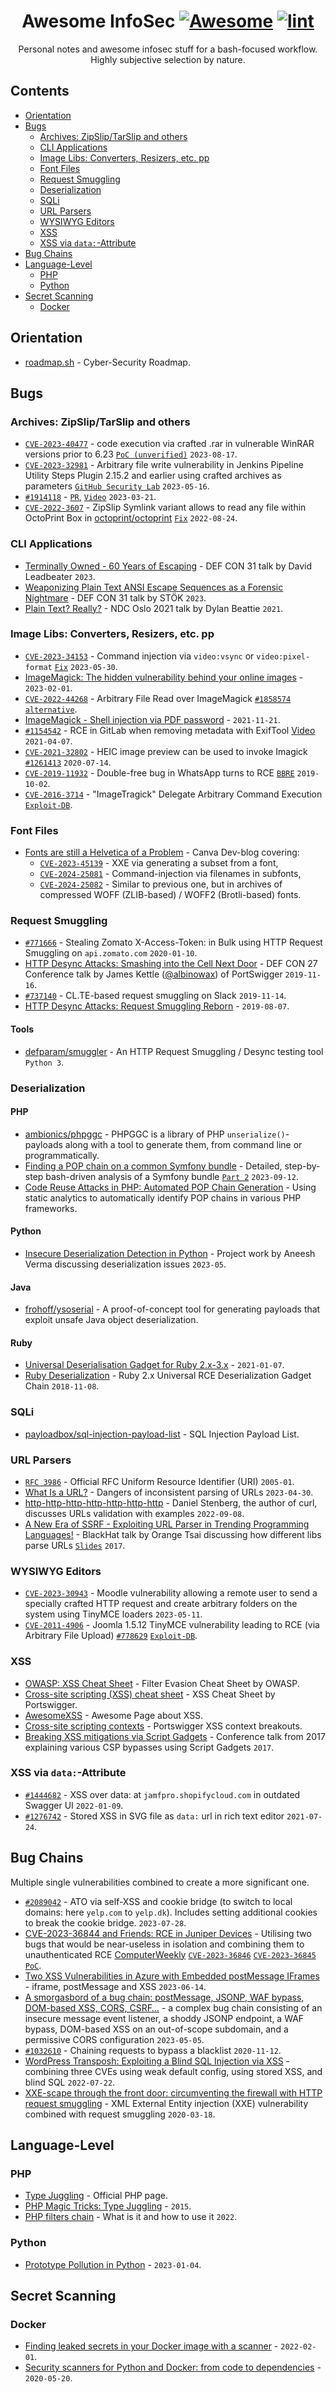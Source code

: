 <div align="center">

<!-- title -->

<!--lint ignore no-dead-urls-->

# Awesome InfoSec [![Awesome](https://awesome.re/badge.svg)](https://awesome.re) [![lint](https://github.com/spekulatius/awesome-infosec/actions/workflows/lint.yaml/badge.svg)](https://github.com/spekulatius/awesome-infosec/actions/workflows/lint.yaml)

<!-- subtitle -->

Personal notes and awesome infosec stuff for a bash-focused workflow. Highly subjective selection by nature.

<!-- image -->

<!--
<a href="" target="_blank" rel="noopener noreferrer">
  <img src="" />
</a>
-->

<!-- description -->

</div>

<!-- TOC -->

## Contents

- [Orientation](#orientation)
- [Bugs](#bugs)
  - [Archives: ZipSlip/TarSlip and others](#archives-zipsliptarslip-and-others)
  - [CLI Applications](#cli-applications)
  - [Image Libs: Converters, Resizers, etc. pp](#image-libs-converters-resizers-etc-pp)
  - [Font Files](#font-files)
  - [Request Smuggling](#request-smuggling)
  - [Deserialization](#deserialization)
  - [SQLi](#sqli)
  - [URL Parsers](#url-parsers)
  - [WYSIWYG Editors](#wysiwyg-editors)
  - [XSS](#xss)
  - [XSS via `data:`-Attribute](#xss-via-data-attribute)
- [Bug Chains](#bug-chains)
- [Language-Level](#language-level)
  - [PHP](#php)
  - [Python](#python)
- [Secret Scanning](#secret-scanning)
  - [Docker](#docker)

<!-- CONTENT -->

## Orientation

- [roadmap.sh](https://roadmap.sh/cyber-security) - Cyber-Security Roadmap.

## Bugs

### Archives: ZipSlip/TarSlip and others

- [`CVE-2023-40477`](https://www.zerodayinitiative.com/advisories/ZDI-23-1152/) - code execution via crafted .rar in vulnerable WinRAR versions prior to 6.23 [`PoC (unverified)`](https://github.com/b1tg/CVE-2023-38831-winrar-exploit) `2023-08-17`.
- [`CVE-2023-32981`](https://nvd.nist.gov/vuln/detail/CVE-2023-32981) - Arbitrary file write vulnerability in Jenkins Pipeline Utility Steps Plugin 2.15.2 and earlier using crafted archives as parameters [`GitHub Security Lab`](https://securitylab.github.com/advisories/GHSL-2023-058_GHSL-2023-059_Pipeline_Utility_Steps_Plugin/) `2023-05-16`.
- [`#1914118`](https://hackerone.com/reports/1914118) - [`PR`](https://github.com/github/securitylab/issues/728), [`Video`](https://www.youtube.com/watch?v=F95U912u7OQ) `2023-03-21`.
- [`CVE-2022-3607`](https://huntr.dev/bounties/2d1db3c9-93e8-4902-a55b-5ea53c22aa11) - ZipSlip Symlink variant allows to read any file within OctoPrint Box in [octoprint/octoprint](https://github.com/OctoPrint/OctoPrint) [`Fix`](https://github.com/octoprint/octoprint/commit/3cca3a43f3d085e9bbe5a5840c8255bb1b5d052e) `2022-08-24`.

### CLI Applications

- [Terminally Owned - 60 Years of Escaping](https://www.youtube.com/watch?v=Y4A7KMQEmfo) -  DEF CON 31 talk by David Leadbeater `2023`.
- [Weaponizing Plain Text ANSI Escape Sequences as a Forensic Nightmare](https://www.youtube.com/watch?v=3T2Al3jdY38) - DEF CON 31  talk by STÖK `2023`.
- [Plain Text? Really?](https://www.youtube.com/watch?v=_mZBa3sqTrI) - NDC Oslo 2021 talk by Dylan Beattie `2021`.

### Image Libs: Converters, Resizers, etc. pp

- [`CVE-2023-34153`](https://nvd.nist.gov/vuln/detail/CVE-2023-34153) - Command injection via `video:vsync` or `video:pixel-format` [`Fix`](https://github.com/ImageMagick/ImageMagick/issues/6338) `2023-05-30`.
- [ImageMagick: The hidden vulnerability behind your online images](https://www.metabaseq.com/imagemagick-zero-days/) - `2023-02-01`.
- [`CVE-2022-44268`](https://github.com/duc-nt/CVE-2022-44268-ImageMagick-Arbitrary-File-Read-PoC) - Arbitrary File Read over ImageMagick [`#1858574`](https://hackerone.com/reports/1858574) [`alternative`](https://github.com/voidz0r/CVE-2022-44268).
- [ImageMagick - Shell injection via PDF password](https://insert-script.blogspot.com/2020/11/imagemagick-shell-injection-via-pdf.html) - `2021-11-21`.
- [`#1154542`](https://hackerone.com/reports/1154542) - RCE in GitLab when removing metadata with ExifTool [Video](https://www.youtube.com/watch?v=PZ-H099IaWo) `2021-04-07`.
- [`CVE-2021-32802`](https://nvd.nist.gov/vuln/detail/CVE-2021-32802) - HEIC image preview can be used to invoke Imagick [`#1261413`](https://hackerone.com/reports/1261413) `2020-07-14`.
- [`CVE-2019-11932`](https://awakened1712.github.io/hacking/hacking-whatsapp-gif-rce/) - Double-free bug in WhatsApp turns to RCE [`BBRE`](https://www.youtube.com/watch?v=lplExF6djQ4) `2019-10-02`.
- [`CVE-2016-3714`](https://nvd.nist.gov/vuln/detail/CVE-2016-3714) - "ImageTragick" Delegate Arbitrary Command Execution [`Exploit-DB`](https://www.exploit-db.com/exploits/39791).

### Font Files
<!--lint disable awesome-list-item-->
- [Fonts are still a Helvetica of a Problem](https://www.canva.dev/blog/engineering/fonts-are-still-a-helvetica-of-a-problem/) - Canva Dev-blog covering:
  - [`CVE-2023-45139`](https://nvd.nist.gov/vuln/detail/CVE-2023-45139) - XXE via generating a subset from a font,
  - [`CVE-2024-25081`](https://nvd.nist.gov/vuln/detail/CVE-2024-25081) - Command-injection via filenames in subfonts,
  - [`CVE-2024-25082`](https://nvd.nist.gov/vuln/detail/CVE-2024-25082) - Similar to previous one, but in archives of compressed WOFF (ZLIB-based) / WOFF2 (Brotli-based) fonts.
<!--lint enable awesome-list-item-->

### Request Smuggling

- [`#771666`](https://hackerone.com/reports/771666) - Stealing Zomato X-Access-Token: in Bulk using HTTP Request Smuggling on `api.zomato.com` `2020-01-10`.
- [HTTP Desync Attacks: Smashing into the Cell Next Door](https://www.youtube.com/watch?v=w-eJM2Pc0KI) - DEF CON 27 Conference talk by James Kettle ([@albinowax](https://twitter.com/albinowax)) of PortSwigger `2019-11-16`.
- [`#737140`](https://hackerone.com/reports/737140) - CL.TE-based request smuggling on Slack `2019-11-14`.
- [HTTP Desync Attacks: Request Smuggling Reborn](https://portswigger.net/research/http-desync-attacks-request-smuggling-reborn) - `2019-08-07`.

#### Tools

- [defparam/smuggler](https://github.com/defparam/smuggler) - An HTTP Request Smuggling / Desync testing tool `Python 3`.

### Deserialization

#### PHP

- [ambionics/phpggc](https://github.com/ambionics/phpggc) - PHPGGC is a library of PHP `unserialize()`-payloads along with a tool to generate them, from command line or programmatically.
- [Finding a POP chain on a common Symfony bundle](https://www.synacktiv.com/en/publications/finding-a-pop-chain-on-a-common-symfony-bundle-part-1) - Detailed, step-by-step bash-driven analysis of a Symfony bundle [`Part 2`](https://www.synacktiv.com/en/publications/finding-a-pop-chain-on-a-common-symfony-bundle-part-2) `2023-09-12`.
- [Code Reuse Attacks in PHP: Automated POP Chain Generation](https://ia803205.us.archive.org/15/items/ARMArchitectureReferenceManual/CodeReuseAttacksInPHPAutomatedPOPChainGeneration.pdf) - Using static analytics to automatically identify POP chains in various PHP frameworks.

#### Python

- [Insecure Deserialization Detection in Python](https://scholarworks.sjsu.edu/etd_projects/1270?utm_source=scholarworks.sjsu.edu%2Fetd_projects%2F1270) - Project work by Aneesh Verma discussing deserialization issues `2023-05`.

#### Java

- [frohoff/ysoserial](https://github.com/frohoff/ysoserial) - A proof-of-concept tool for generating payloads that exploit unsafe Java object deserialization.

#### Ruby

- [Universal Deserialisation Gadget for Ruby 2.x-3.x](https://devcraft.io/2021/01/07/universal-deserialisation-gadget-for-ruby-2-x-3-x.html) - `2021-01-07`.
- [Ruby Deserialization](https://www.elttam.com/blog/ruby-deserialization/#content) - Ruby 2.x Universal RCE Deserialization Gadget Chain `2018-11-08`.

### SQLi

- [payloadbox/sql-injection-payload-list](https://github.com/payloadbox/sql-injection-payload-list) - SQL Injection Payload List.

### URL Parsers

- [`RFC 3986`](https://www.rfc-editor.org/rfc/rfc3986) - Official RFC Uniform Resource Identifier (URI) `2005-01`.
- [What Is a URL?](https://azeemba.com/posts/what-is-a-url.html) - Dangers of inconsistent parsing of URLs `2023-04-30`.
- [http-http-http-http-http-http-http](https://daniel.haxx.se/blog/2022/09/08/http-http-http-http-http-http-http/) - Daniel Stenberg, the author of curl, discusses URLs validation with examples `2022-09-08`.
- [A New Era of SSRF - Exploiting URL Parser in Trending Programming Languages!](https://www.youtube.com/watch?v=voTHFdL9S2k) - BlackHat talk by Orange Tsai discussing how different libs parse URLs [`Slides`](https://www.blackhat.com/docs/us-17/thursday/us-17-Tsai-A-New-Era-Of-SSRF-Exploiting-URL-Parser-In-Trending-Programming-Languages.pdf) `2017`.

### WYSIWYG Editors

- [`CVE-2023-30943`](https://nvd.nist.gov/vuln/detail/CVE-2023-30943) - Moodle vulnerability allowing a remote user to send a specially crafted HTTP request and create arbitrary folders on the system using TinyMCE loaders `2023-05-11`.
- [`CVE-2011-4906`](https://nvd.nist.gov/vuln/detail/CVE-2011-4906) - Joomla 1.5.12 TinyMCE vulnerability leading to RCE (via Arbitrary File Upload) [`#778629`](https://hackerone.com/reports/778629) [`Exploit-DB`](https://www.exploit-db.com/exploits/10183).

### XSS

- [OWASP: XSS Cheat Sheet](https://cheatsheetseries.owasp.org/cheatsheets/XSS_Filter_Evasion_Cheat_Sheet.html) - Filter Evasion Cheat Sheet by OWASP.
- [Cross-site scripting (XSS) cheat sheet](https://portswigger.net/web-security/cross-site-scripting/cheat-sheet) - XSS Cheat Sheet by Portswigger.
- [AwesomeXSS](https://github.com/s0md3v/AwesomeXSS) - Awesome Page about XSS.
- [Cross-site scripting contexts](https://portswigger.net/web-security/cross-site-scripting/contexts) - Portswigger XSS context breakouts.
- [Breaking XSS mitigations via Script Gadgets](https://www.blackhat.com/docs/us-17/thursday/us-17-Lekies-Dont-Trust-The-DOM-Bypassing-XSS-Mitigations-Via-Script-Gadgets.pdf) - Conference talk from 2017 explaining various CSP bypasses using Script Gadgets `2017`.

### XSS via `data:`-Attribute

- [`#1444682`](https://hackerone.com/reports/1444682) - XSS over data: at `jamfpro.shopifycloud.com` in outdated Swagger UI `2022-01-09`.
- [`#1276742`](https://hackerone.com/reports/1276742) - Stored XSS in SVG file as `data:` url in rich text editor `2021-07-24`.

## Bug Chains

Multiple single vulnerabilities combined to create a more significant one.

- [`#2089042`](https://hackerone.com/reports/2089042) - ATO via self-XSS and cookie bridge (to switch to local domains: here `yelp.com` to `yelp.dk`). Includes setting additional cookies to break the cookie bridge. `2023-07-28`.
- [CVE-2023-36844 and Friends: RCE in Juniper Devices](https://labs.watchtowr.com/cve-2023-36844-and-friends-rce-in-juniper-firewalls/) - Utilising two bugs that would be near-useless in isolation and combining them to unauthenticated RCE [ComputerWeekly](https://www.computerweekly.com/news/366550532/Threat-actors-exploiting-unpatched-Juniper-Networks-devices) [`CVE-2023-36846`](https://nvd.nist.gov/vuln/detail/CVE-2023-36846) [`CVE-2023-36845`](https://nvd.nist.gov/vuln/detail/CVE-2023-36845) [`PoC`](https://github.com/watchtowrlabs/juniper-rce_cve-2023-36844).
- [Two XSS Vulnerabilities in Azure with Embedded postMessage IFrames](https://orca.security/resources/blog/examining-two-xss-vulnerabilities-in-azure-services/) - iframe, postMessage and XSS `2023-06-14`.
- [A smorgasbord of a bug chain: postMessage, JSONP, WAF bypass, DOM-based XSS, CORS, CSRF…](https://jub0bs.com/posts/2023-05-05-smorgasbord-of-a-bug-chain/) - a complex bug chain consisting of an insecure message event listener, a shoddy JSONP endpoint, a WAF bypass, DOM-based XSS on an out-of-scope subdomain, and a permissive CORS configuration `2023-05-05`.
- [`#1032610`](https://hackerone.com/reports/1032610) - Chaining requests to bypass a blacklist `2020-11-12`.
- [WordPress Transposh: Exploiting a Blind SQL Injection via XSS](https://www.rcesecurity.com/2022/07/WordPress-Transposh-Exploiting-a-Blind-SQL-Injection-via-XSS/) - combining three CVEs using weak default config, using stored XSS, and blind SQL `2022-07-22`. 
- [XXE-scape through the front door: circumventing the firewall with HTTP request smuggling](https://honoki.net/2020/03/18/xxe-scape-through-the-front-door-circumventing-the-firewall-with-http-request-smuggling/) - XML External Entity injection (XXE) vulnerability combined with request smuggling `2020-03-18`.


## Language-Level

### PHP

- [Type Juggling](https://www.php.net/manual/en/language.types.type-juggling.php) - Official PHP page.
- [PHP Magic Tricks: Type Juggling](https://owasp.org/www-pdf-archive/PHPMagicTricks-TypeJuggling.pdf) - `2015`.
- [PHP filters chain](https://www.synacktiv.com/en/publications/php-filters-chain-what-is-it-and-how-to-use-it) - What is it and how to use it `2022`.

### Python

- [Prototype Pollution in Python](https://blog.abdulrah33m.com/prototype-pollution-in-python/) - `2023-01-04`.


## Secret Scanning

### Docker

- [Finding leaked secrets in your Docker image with a scanner](https://pythonspeed.com/articles/docker-secret-scanner/) - `2022-02-01`.
- [Security scanners for Python and Docker: from code to dependencies](https://pythonspeed.com/articles/docker-python-security-scan/) - `2020-05-20`.

<!-- END CONTENT -->
